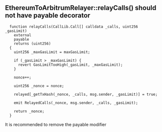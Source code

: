 ## EthereumToArbitrumRelayer::relayCalls() should not have payable decorator



```solidity
  function relayCalls(CallLib.Call[] calldata _calls, uint256 _gasLimit)
    external
    payable
    returns (uint256)
  {
    uint256 _maxGasLimit = maxGasLimit;

    if (_gasLimit > _maxGasLimit) {
      revert GasLimitTooHigh(_gasLimit, _maxGasLimit);
    }

    nonce++;

    uint256 _nonce = nonce;

    relayed[_getTxHash(_nonce, _calls, msg.sender, _gasLimit)] = true;

    emit RelayedCalls(_nonce, msg.sender, _calls, _gasLimit);

    return _nonce;
  }
```

It is recommended to remove the payable modifier